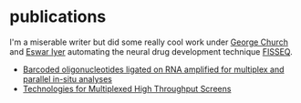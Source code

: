 # publications

I'm a miserable writer but did some really cool work under [George Church](https://wyss.harvard.edu/team/core-faculty/george-church/) and [Eswar Iyer](https://www.linkedin.com/in/eswar-iyer-706b8519/) automating the neural drug development technique [FISSEQ](https://wyss.harvard.edu/technology/fluorescent-in-situ-sequencing-fisseq/).

- [Barcoded oligonucleotides ligated on RNA amplified for multiplex and parallel in-situ analyses](https://www.biorxiv.org/content/10.1101/281121v1.full)
- [Technologies for Multiplexed High Throughput Screens](https://dash.harvard.edu/handle/1/39011826)
